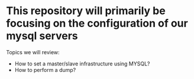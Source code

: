 This repository will primarily be focusing on the configuration of our
mysql servers
======================================================================

Topics we will review:
- How to set a master/slave infrastructure using MYSQL?
- How to perform a dump?
